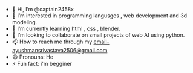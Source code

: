 - 👋 Hi, I’m @captain2458x
- 👀 I’m interested in programming langusges , web development and 3d modeling.
- 🌱 I’m currently learning html , css , blender.
- 💞️ I’m looking to collaborate on small projects of web AI using python.
- 📫 How to reach me through my email-ayushmansrivastava2506@gmail.com
- 😄 Pronouns: He
- ⚡ Fun fact: i'm begginer

<!---
captain2458x/captain2458x is a ✨ special ✨ repository because its `README.md` (this file) appears on your GitHub profile.
You can click the Preview link to take a look at your changes.
--->
